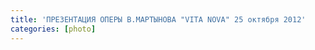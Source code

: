 ```yaml
---
title: 'ПРЕЗЕНТАЦИЯ ОПЕРЫ В.МАРТЫНОВА "VITA NOVA" 25 октября 2012'
categories: [photo]
---
```

<img alt="" src="./img/434.jpg" class="img-thumbnail"/>
<img alt="" src="./img/20121025GALSISTEMAKONZERTP1400444.jpg" class="img-thumbnail"/>
<img alt="" src="./img/521.jpg" class="img-thumbnail"/>
<img alt="" src="./img/422.jpg" class="img-thumbnail"/>
<img alt="" src="./img/2012_10_25_GAL_SISTEMA_KONZERT__DSC1148_s!.jpg" class="img-thumbnail"/>
<img alt="" src="./img/398.jpg" class="img-thumbnail"/>
<img alt="" src="./img/336.jpg" class="img-thumbnail"/>
<img alt="" src="./img/290.jpg" class="img-thumbnail"/>
<img alt="" src="./img/293.jpg" class="img-thumbnail"/>
<img alt="" src="./img/1219.jpg" class="img-thumbnail"/>
<img alt="" src="./img/2012_10_25_gal_sistema_konzert__dsc1174_!.jpg" class="img-thumbnail"/>
<img alt="" src="./img/1232.jpg" class="img-thumbnail"/>
<img alt="" src="./img/254.jpg" class="img-thumbnail"/>
<img alt="" src="./img/1192.jpg" class="img-thumbnail"/>
<img alt="" src="./img/1198.jpg" class="img-thumbnail"/>
<img alt="" src="./img/2012_10_25_GAL_SISTEMA_KONZERT__DSC1182_!.jpg" class="img-thumbnail"/>
<img alt="" src="./img/2012_10_25_GAL_SISTEMA_KONZERT__DSC1155_sep_!.jpg" class="img-thumbnail"/>
<img alt="" src="./img/2012_10_25_GAL_SISTEMA_KONZERT__DSC1172_!.jpg" class="img-thumbnail"/>
<img alt="" src="./img/2012_10_25_GAL_SISTEMA_KONZERT__DSC0992_s1!.jpg" class="img-thumbnail"/>
<img alt="" src="./img/2012_10_25_GAL_SISTEMA_KONZERT__DSC1099_!.jpg" class="img-thumbnail"/>
<img alt="" src="./img/2012_10_25_GAL_SISTEMA_KONZERT__DSC1084_gr!.jpg" class="img-thumbnail"/>
<img alt="" src="./img/2012_10_25_GAL_SISTEMA_KONZERT__DSC1067_s!.jpg" class="img-thumbnail"/>
<img alt="" src="./img/334.jpg" class="img-thumbnail"/>
